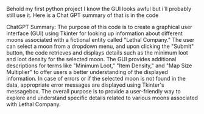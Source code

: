 Behold my first python project I know the GUI looks awful but i'll probably still use it. Here is a Chat GPT summary of that is in the code

ChatGPT Summary:
The purpose of this code is to create a graphical user interface (GUI) using Tkinter for looking up information about
different moons associated with a fictional entity called "Lethal Company." The user can select a moon from a dropdown menu,
and upon clicking the "Submit" button, the code retrieves and displays details such as the minimum loot and loot density for
the selected moon. The GUI provides additional descriptions for terms like "Minimum Loot," "Item Density," and 
"Map Size Multiplier" to offer users a better understanding of the displayed information. In case of errors or if the selected 
moon is not found in the data, appropriate error messages are displayed using Tkinter's messagebox. The overall purpose is to
provide a user-friendly way to explore and understand specific details related to various moons associated with Lethal Company.
